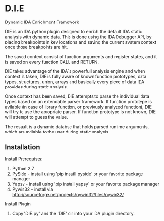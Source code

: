D.I.E
=====
Dynamic IDA Enrichment Framework

DIE is an IDA python plugin designed to enrich the default IDA static analysis with dynamic data.
This is done using the IDA Debugger API, by placing breakpoints in key locations and saving the current system context once those breakpoints are hit.

The saved context consist of function arguments and register states, and it is saved on every function CALL and RETURN.

DIE takes advantage of the IDA`s powerfull analysis engine and when context is taken, DIE is fully aware of known function prototypes, data types, structures, union, arrays and basically every piece of data IDA provides during static analysis.

Once context has been saved, DIE attempts to parse the individual data types based on an extendable parser framework.
If function prototype is avilable (in case of library function, or previously analyzed function),  DIE will try to use the apropriate parser.
If function prototype is not known, DIE will attempt to guess the value.

The resault is a dynamic databse that holds parsed runtime arguments, which are avilable to the user during static analysis.

Installation
------------
Install Prerequists:

1. Python 2.7
2. PySide  - install using 'pip insatll pyside' or your favorite package manager
3. Yapsy   - install using 'pip install yapsy' or your favorite package manager
4. Pywin32   - install via http://sourceforge.net/projects/pywin32/files/pywin32/

Install Plugin

1. Copy 'DIE.py' and the 'DIE' dir into your IDA plugin directory.


